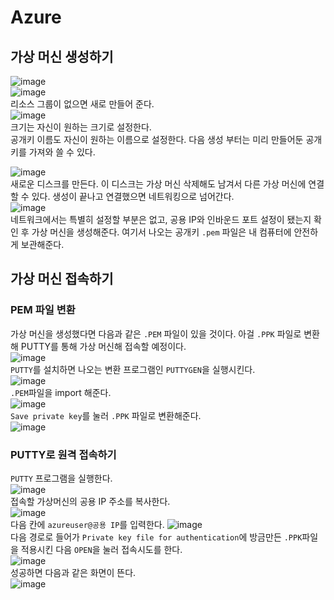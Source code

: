 # Azure
## 가상 머신 생성하기
![image](./image/readme/1.png)<br/>
![image](./image/readme/2.png)<br/>
리소스 그룹이 없으면 새로 만들어 준다.<br/>
![image](./image/readme/3.png)<br/>
크기는 자신이 원하는 크기로 설정한다.<br/>
공개키 이름도 자신이 원하는 이름으로 설정한다. 다음 생성 부터는 미리 만들어둔 공개키를 가져와 쓸 수 있다.<br/>

![image](./image/readme/4.png)<br/>
새로운 디스크를 만든다. 이 디스크는 가상 머신 삭제해도 남겨서 다른 가상 머신에 연결 할 수 있다. 생성이 끝나고 연결했으면 네트워킹으로 넘어간다.<br/>
![image](./image/readme/5.png)<br/>
네트워크에서는 특별히 설정할 부분은 없고, 공용 IP와 인바운드 포트 설정이 됐는지 확인 후 가상 머신을 생성해준다. 여기서 나오는 공개키 `.pem` 파일은 내 컴퓨터에 안전하게 보관해준다.<br/>

## 가상 머신 접속하기
### PEM 파일 변환
가상 머신을 생성했다면 다음과 같은 `.PEM` 파일이 있을 것이다. 아걸 `.PPK` 파일로 변환해 PUTTY를 통해 가상 머신해 접속할 예정이다.<br/>
![image](./image/readme/6.png)<br/>
`PUTTY`를 설치하면 나오는 변환 프로그램인 `PUTTYGEN`을 실행시킨다.<br/>
![image](./image/readme/7.png)<br/>
`.PEM`파일을 import 해준다.<br/>
![image](./image/readme/8.png)<br/>
`Save private key`를 눌러 `.PPK` 파일로 변환해준다.<br/>
![image](./image/readme/9.png)<br/>


### PUTTY로 원격 접속하기
`PUTTY` 프로그램을 실행한다.<br/>
![image](./image/readme/10.png)<br/>
접속할 가상머신의 공용 IP 주소를 복사한다.<br/>
![image](./image/readme/11.png)<br/>
다음 칸에 `azureuser@공용 IP`를 입력한다.
![image](./image/readme/12.png)<br/>
다음 경로로 들어가 `Private key file for authentication`에 방금만든 `.PPK`파일을 적용시킨 다음 `OPEN`을 눌러 접속시도를 한다.<br/>
![image](./image/readme/13.png)<br/>
성공하면 다음과 같은 화면이 뜬다.<br/>
![image](./image/readme/14.png)<br/>